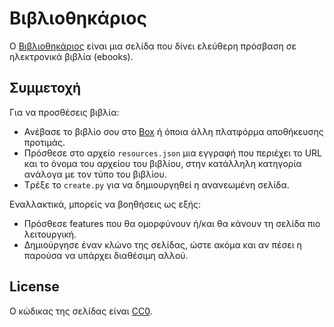 # Βιβλιοθηκάριος

Ο [Βιβλιοθηκάριος](https://bibliothikarios.github.io) είναι μια σελίδα που δίνει ελεύθερη πρόσβαση σε ηλεκτρονικά βιβλία (ebooks).

## Συμμετοχή

Για να προσθέσεις βιβλία:
- Ανέβασε το βιβλίο σου στο [Box](https://box.com/) ή όποια άλλη πλατφόρμα αποθήκευσης προτιμάς.
- Πρόσθεσε στο αρχείο `resources.json` μια εγγραφή που περιέχει το URL και το όνομα του αρχείου του βιβλίου, στην κατάλληλη κατηγορία ανάλογα με τον τύπο του βιβλίου.
- Tρέξε το `create.py` για να δημιουργηθεί η ανανεωμένη σελίδα.

Εναλλακτικά, μπορείς να βοηθήσεις ως εξής:
- Πρόσθεσε features που θα ομορφύνουν ή/και θα κάνουν τη σελίδα πιο λειτουργική.
- Δημιούργησε έναν κλώνο της σελίδας, ώστε ακόμα και αν πέσει η παρούσα να υπάρχει διαθέσιμη αλλού.

## License

Ο κώδικας της σελίδας είναι [CC0](https://creativecommons.org/choose/zero/).
